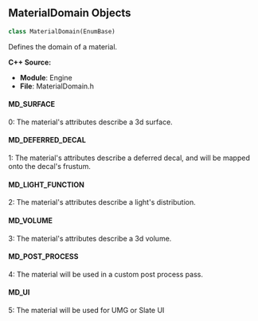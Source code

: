 ## MaterialDomain Objects

```python
class MaterialDomain(EnumBase)
```

Defines the domain of a material.

**C++ Source:**

- **Module**: Engine
- **File**: MaterialDomain.h

<a id="unreal.MaterialDomain.MD_SURFACE"></a>

#### MD_SURFACE

0: The material's attributes describe a 3d surface.

<a id="unreal.MaterialDomain.MD_DEFERRED_DECAL"></a>

#### MD_DEFERRED_DECAL

1: The material's attributes describe a deferred decal, and will be mapped onto the decal's frustum.

<a id="unreal.MaterialDomain.MD_LIGHT_FUNCTION"></a>

#### MD_LIGHT_FUNCTION

2: The material's attributes describe a light's distribution.

<a id="unreal.MaterialDomain.MD_VOLUME"></a>

#### MD_VOLUME

3: The material's attributes describe a 3d volume.

<a id="unreal.MaterialDomain.MD_POST_PROCESS"></a>

#### MD_POST_PROCESS

4: The material will be used in a custom post process pass.

<a id="unreal.MaterialDomain.MD_UI"></a>

#### MD_UI

5: The material will be used for UMG or Slate UI

<a id="unreal.DecalBlendMode"></a>